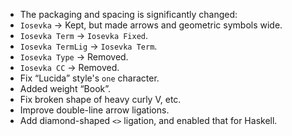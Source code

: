 * The packaging and spacing is significantly changed:
 * `Iosevka` → Kept, but made arrows and geometric symbols wide.
 * `Iosevka Term` → `Iosevka Fixed`.
 * `Iosevka TermLig` → `Iosevka Term`.
 * `Iosevka Type` → Removed.
 * `Iosevka CC` → Removed.
* Fix “Lucida” style's `one` character.
* Added weight “Book”.
* Fix broken shape of heavy curly V, etc.
* Improve double-line arrow ligations.
* Add diamond-shaped `<>` ligation, and enabled that for Haskell.
